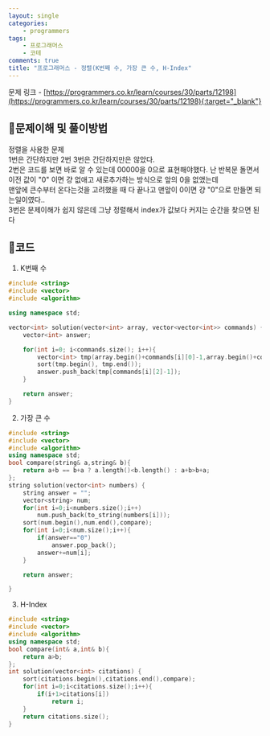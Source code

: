 ```yaml
---
layout: single
categories:
    - programmers
tags:
    - 프로그래머스
    - 코테
comments: true
title: "프로그래머스 - 정렬(K번째 수, 가장 큰 수, H-Index"
---
```



문제 링크 - [https://programmers.co.kr/learn/courses/30/parts/12198](https://programmers.co.kr/learn/courses/30/parts/12198){:target="_blank"}

## 👀문제이해 및 풀이방법
정렬을 사용한 문제<br>
1번은 간단하지만 2번 3번은 간단하지만은 않았다.<br>
2번은 코드를 보면 바로 알 수 있는데 00000을 0으로 표현해야했다. 난 반복문 돌면서 이전 값이 "0" 이면 걍 없애고 새로추가하는 방식으로 앞의 0을 없앴는데<br>
맨앞에 큰수부터 온다는것을 고려했을 때 다 끝나고 맨앞이 0이면 걍 "0"으로 만들면 되는일이였다..<br>
3번은 문제이해가 쉽지 않은데 그냥 정렬해서 index가 값보다 커지는 순간을 찾으면 된다<br>


## 📝코드
1. K번째 수
```cpp
#include <string>
#include <vector>
#include <algorithm>

using namespace std;

vector<int> solution(vector<int> array, vector<vector<int>> commands) {
    vector<int> answer;

    for(int i=0; i<commands.size(); i++){
        vector<int> tmp(array.begin()+commands[i][0]-1,array.begin()+commands[i][1]);
        sort(tmp.begin(), tmp.end());
        answer.push_back(tmp[commands[i][2]-1]);
    }

    return answer;
}
```

2. 가장 큰 수
```cpp
#include <string>
#include <vector>
#include <algorithm>
using namespace std;
bool compare(string& a,string& b){
    return a+b == b+a ? a.length()<b.length() : a+b>b+a;
};
string solution(vector<int> numbers) {
    string answer = "";
    vector<string> num;
    for(int i=0;i<numbers.size();i++)
        num.push_back(to_string(numbers[i]));
    sort(num.begin(),num.end(),compare);
    for(int i=0;i<num.size();i++){
        if(answer=="0")
            answer.pop_back();
        answer+=num[i];
    }

    return answer;

}
```

3. H-Index
```cpp
#include <string>
#include <vector>
#include <algorithm>
using namespace std;
bool compare(int& a,int& b){
    return a>b;
};
int solution(vector<int> citations) {
    sort(citations.begin(),citations.end(),compare);
    for(int i=0;i<citations.size();i++){
        if(i+1>citations[i])
            return i;            
    }
    return citations.size();
}
```

